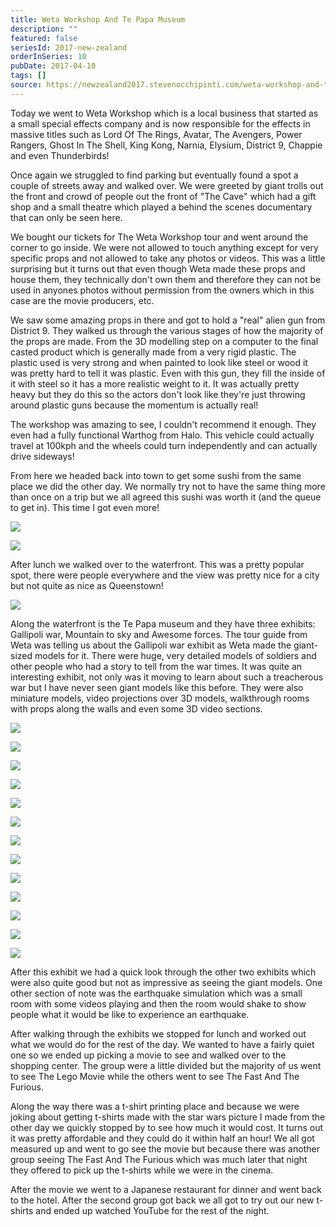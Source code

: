 ```yaml
---
title: Weta Workshop And Te Papa Museum
description: ""
featured: false
seriesId: 2017-new-zealand
orderInSeries: 10
pubDate: 2017-04-10
tags: []
source: https://newzealand2017.stevenocchipinti.com/weta-workshop-and-te-papa-museum/
---
```


Today we went to Weta Workshop which is a local business that started as a small
special effects company and is now responsible for the effects in massive titles
such as Lord Of The Rings, Avatar, The Avengers, Power Rangers, Ghost In The
Shell, King Kong, Narnia, Elysium, District 9, Chappie and even Thunderbirds!

Once again we struggled to find parking but eventually found a spot a couple of
streets away and walked over. We were greeted by giant trolls out the front and
crowd of people out the front of "The Cave" which had a gift shop and a small
theatre which played a behind the scenes documentary that can only be seen here.

We bought our tickets for The Weta Workshop tour and went around the corner to
go inside. We were not allowed to touch anything except for very specific props
and not allowed to take any photos or videos. This was a little surprising but
it turns out that even though Weta made these props and house them, they
technically don't own them and therefore they can not be used in anyones photos
without permission from the owners which in this case are the movie producers,
etc.

We saw some amazing props in there and got to hold a "real" alien gun from
District 9. They walked us through the various stages of how the majority of the
props are made. From the 3D modelling step on a computer to the final casted
product which is generally made from a very rigid plastic. The plastic used is
very strong and when painted to look like steel or wood it was pretty hard to
tell it was plastic. Even with this gun, they fill the inside of it with steel
so it has a more realistic weight to it. It was actually pretty heavy but they
do this so the actors don't look like they're just throwing around plastic guns
because the momentum is actually real!

The workshop was amazing to see, I couldn't recommend it enough. They even had a
fully functional Warthog from Halo. This vehicle could actually travel at 100kph
and the wheels could turn independently and can actually drive sideways!

From here we headed back into town to get some sushi from the same place we did
the other day. We normally try not to have the same thing more than once on a
trip but we all agreed this sushi was worth it (and the queue to get in). This
time I got even more!

[![](https://lh3.googleusercontent.com/LW8VndNiRZzjCy8GpCrRwrF90tGmEKfPNqu-nLsUGvBEiOPDT6AaXRw0VGyDtSj0f_GwDgToFqZoNwtiIItkmaitSE0f7yhjYR42063JOU5vV0DdX2VK-kl97EJQKMNvbd8hnQ)](https://photos.google.com/share/AF1QipMA7ywnGJ2fS1EXQAiY4mtH9JQoiFeYRQokR-o14zAcIPynZ91JMquV2dRIefDNBQ?key=LWRfZGhuYnp5VVhUcEVrako1WnNFbGtXbUZOaVVn&source=ctrlq.org)

[![](https://lh3.googleusercontent.com/B5xTCkIsKp5j_mpBVOWRfxJ7Vk-PHS8bL0Uzf44LLmcozwWLOZxp9m2UbPs-dKbdjMDN8WIPDIcnNBDFbbz71S0S-RXYTfeR7yRVsJlEUCKoxJc1oIH3ZEdV7tJC8Tyx0mr8XQ)](https://photos.google.com/share/AF1QipM4SBjEzKytnecKE6OXm7x3KirZgftEgmh8V5NoCRTGGgjqC6TE5VcF6tICqso4pw?key=RGFmWW85MWY2LVpveGRlMHduVUhHX0lERHdLQlBB&source=ctrlq.org)

After lunch we walked over to the waterfront. This was a pretty popular spot,
there were people everywhere and the view was pretty nice for a city but not
quite as nice as Queenstown!

[![](https://lh3.googleusercontent.com/qh38J0DbEyNaZWpw_EmDOQ6fM2b8NHvKjNn_XPgiVq3dPGW1aGpBPX49un1IbJ6o3SBX5RdiRhCq3zSvG6OzKZzrycsJQuL-PjKOuClowfGGe_e2t2wPkd4PTMaaxGW6Z8I6tw)](https://photos.google.com/share/AF1QipPTWxh8D_-AoUe8y6WdASY57JQCt3-79p9jNpVh_zGsew-wWFv9KMsDnzKVAVMhbQ?key=MEJKNEVNdmpFSWFuUUl2Qk5NVnJtdTdtN2dwTkd3&source=ctrlq.org)

Along the waterfront is the Te Papa museum and they have three exhibits:
Gallipoli war, Mountain to sky and Awesome forces. The tour guide from Weta was
telling us about the Gallipoli war exhibit as Weta made the giant-sized models
for it. There were huge, very detailed models of soldiers and other people who
had a story to tell from the war times. It was quite an interesting exhibit, not
only was it moving to learn about such a treacherous war but I have never seen
giant models like this before. They were also miniature models, video
projections over 3D models, walkthrough rooms with props along the walls and
even some 3D video sections.

[![](https://lh3.googleusercontent.com/bexi_tiwfMt2zyveo__pXc2Npn72lgBFVbAPd1c5ppGPN9gNV2teAQ3Oj6191UNhqMgFw0dTDRhyFDElrlYnWrlEzkogqqZ0cANNG6-bAn-3-tepknQYFRoAEsG2SfAHZXYZFg)](https://photos.google.com/share/AF1QipNEy5fpKngOwBfgHEq6T0CUB6e0yb4Ujj07eHE8wFzz0LVXNlkCk1gj8zoGypCDCw?key=dGVZUGI4ZzZManJqU1dyeEJLQzFxN3N5U0d2Qmt3&source=ctrlq.org)

[![](https://lh3.googleusercontent.com/EcZJZwTVsr3I0u1Qhj3HEjViAbuOTdPAcjkcrtzFD_CGM044627HZWy4_JvVifkcMYKR2H-d9Yo40KD0P3t2ZYVbZCGDFKzDnzXTdDiyzmeMjnH_EePl5MbscAytuuCc6YJ0dw)](https://photos.google.com/share/AF1QipNOOyKcRxex4s-2EPYEf8qmnGVJYvKyalCm404WOUH5VqhuM3klblwN6SWAsYWQ5w?key=TWJyVkN5d1g2VlJHZGlBXzhQeHlnWmlwZXFZR0JR&source=ctrlq.org)

[![](https://lh3.googleusercontent.com/WHBlsk_9uabzlygkQR3joUKt91XoEYDfrV7WPmcgSFoMck3YMnNjMFQAYDBUQhlBc1SzCyQ8Tx1Z_uR8SeYENrN5rFZ3IvGVh0575igY5hwkLqfAVkEIxPPk5H_5i45QSyZYmg)](https://photos.google.com/share/AF1QipPtwPpOonjIbQCMvNBEfOUWMgOJ8ZHtDs4CRo0SnptOnHGSu724vi8r314VyzQLjw?key=cTRtb1NJZG5ZMmMtMm1EOUh5NWdLTXdianNJSG9R&source=ctrlq.org)

[![](https://lh3.googleusercontent.com/dvxZ34oHTMFavt4K3Kduoq8Q6C18KebOMqJxP3n-_AJiFPWMypzDfG_VqI9a0Ft1FSwyqlIWRh6dCZ2Da-okyKZ-2PB0OC1nLlhbPHS272IDdwVQd8Oz9umAVN9EqmBs0TIiog)](https://photos.google.com/share/AF1QipP9JIhemvaaK-sOlT6_ov_vf4JEaI-lcjbbgyI1PHzg_9hxoGq97wKoTDACBoCEbQ?key=bUlaRUFPMV9hb2F1cjl0V0czWThHQlBzN2pZRVNR&source=ctrlq.org)

[![](https://lh3.googleusercontent.com/YvUshowJIDtLeque5wKLK8YGre-yRuYkpA7I63YtpIGVbXLn-4Lw1WEJFcLRtehlLB0ZbH692MVwP-7HzqmD61gpAVeS5AkQkQTTbC-3hrx-1yyt69XKuDHq1KxH4vMmmFy4-g)](https://photos.google.com/share/AF1QipN1jjck5wpIFy6643hcTgrbn3w_48bF26hVsRzMNvxIVl_Cfiu6-wdM6mFprASJOg?key=U3pSWHEySW4xR2pUY2R0Z0h2VGU1VWdsZk5sVGx3&source=ctrlq.org)

[![](https://lh3.googleusercontent.com/IChn7oAfrrWDQFthL_nAobaw3b-zBSIT2_X9AHCbWgEqh5dlhHt3A7maDVWZusm45grop-9RAGsxD_DOCFSyBCHHwIF0vBmkcCTMbPOW0jMU2p994lOC4WK2WOZOIaF-zQ4qVQ)](https://photos.google.com/share/AF1QipPH2AodCyymMsPheoAD8YxfbV1UZzN_FzBOlG_5VQkjID7NZqTfX-pNe1ijl3pqGw?key=MXUtSS1ibmRZU0lMMjFnWTJCa2JuVkNJZ3FYZFhB&source=ctrlq.org)

[![](https://lh3.googleusercontent.com/lor-Ni3WT_TLKB0Pvsnq8Kj6g2L8dU2vM9RMXjdrD8iM7psAjwsm1Zr-JWYez6R7IVLzlGPzaPs5J_Nurx7eJN27MlPUUn_X48NluSxgq7Q8lrrvvWnEB9h1gchyinqFTnlRqg)](https://photos.google.com/share/AF1QipPkZ57oim9HK0k1ZN-b1Nh7ZX1IeLSi8E8Z7U2PC-2RserxTCe6GxO5KngqIcC08A?key=VmV6VHE4cTB4c2NrMVEyTUFaWDZENHg3Z2xnMmJR&source=ctrlq.org)

[![](https://lh3.googleusercontent.com/JppArA9YlIVkRGZj233Pwko18G008EJsd5W4yGsPTpjADtj0--dkPXZlG6rVJV_z225FhTCxsTJbbaY22BAJ-8Y2HACc3wwd7-UGkijV4BgVb8kEowhOWJA0yM7L5JEnvew7Eg)](https://photos.google.com/share/AF1QipOv5A6Okgae5HhA4hS3DaIM_RmuZ6KamtWWabFZXJVX9ZyLITOGaj7cjpOxeSB1tg?key=OXQ0M3dwZmM3eld6ZHA0OW5UR202ZkFLbGFJTVVn&source=ctrlq.org)

[![](https://lh3.googleusercontent.com/vbPLQ19_o5jl16rI9ZN0N5v1FbgyD39GFiturzm6d59yY8okCU1ndoXIzuSNnAftQssCO_QWy2hcVNmPSQxE3BtS7O100jfvwUdepebpGsvfiKwTFJCx6dJUc3WhmsgNnvA71w)](https://photos.google.com/share/AF1QipM6byr19TAlot7H39f032rJEFDmRo6OuHuHUTskGXqTarXKyywRYbFGeX7MkCPsGw?key=NmIxUndlNnkyYnVOWGZpRnhrd1FnZWZtRTBPN1dB&source=ctrlq.org)

[![](https://lh3.googleusercontent.com/qyp97fe18EPTaIFKgZQX8WazN0yN3d5XsjC18115sLyQgMeqy1gLPQydvTHrKHOi3O3bRTwj-MFfjDcDn1CvDL-L3C_8NiKKHGwfHvyJ4F-jQjeBd26tDuH6_OgSUAVWmmZPbQ)](https://photos.google.com/share/AF1QipP98w939XBtsRPJbfnNVQb3lFUkuTQCRsnImSZp3aOVZfd7_Tn1atlTupSLNJ0L6g?key=X3RWT0ItblU3TW9HcVlWLUlNWUFzeVR6d2FWSW13&source=ctrlq.org)

[![](https://lh3.googleusercontent.com/cuvW89q_TJVc2f3s-5evVd8mq5NkIJ-236PjMWUaHjKUs8bhp_cn-puKxaipcuF33PyzNbCeSmyv4v9HeiG_CzDIFian9FeVdR9HOpRwW4xjM_K788dvHylNk7lLCKQhcc_rzQ)](https://photos.google.com/share/AF1QipPFaqkgYOFXP6m7RRASksWTCMqvTqHzmj8p_xMvVjZ4IsOnzTrs6KFUfqKxO_Ul1A?key=UmtRZklaWFFNZGpPZWhwdTd0eDNHbU1oYkJFNXRn&source=ctrlq.org)

[![](https://lh3.googleusercontent.com/_ozjSsv_WJduWfX90Yv9JRXUxKBVrins019sbgecgYShCPW_k_JQt8rB8odO3anlatPi1wKbaWIWVW0Xs6hpMqqdVcb3KsNSZCBfoqX_vnjI1LigKhdeVp_J21NprmpKyIWD-A)](https://photos.google.com/share/AF1QipOLgt5o6CzbXVD5oatgozHf6kvsDKxoTLCpOPxTVYu-rB9IuPMmWABjIy3PXPqMig?key=Q1Y1d0M3TFRWZ2F1VVhQMEU1RkE3QlhkWmVSVmRB&source=ctrlq.org)

[![](https://lh3.googleusercontent.com/y806epx2Zs6I2StViGlBAVlzfSSOKY6z6FcwWK06B1wKyWfViSr1NBHKFlvp67P0CtL45nmXCEzCycR1Yb8ZAr0X4noFxf70kGnjV31XFS6bMv6JFdjP9drBS1QjmKWO3xZYeg)](https://photos.google.com/share/AF1QipPpRLtEXn2yTsYcrjeTm6HvgfYfvzDZYjk9UGoGok6gbTirkVFRsqJZevTda0sxWA?key=MnRXUTVQa2IwZ0FBMmZ0TkRQRmpwTW1xUmVQMEl3&source=ctrlq.org)

After this exhibit we had a quick look through the other two exhibits which were
also quite good but not as impressive as seeing the giant models. One other
section of note was the earthquake simulation which was a small room with some
videos playing and then the room would shake to show people what it would be
like to experience an earthquake.

After walking through the exhibits we stopped for lunch and worked out what we
would do for the rest of the day. We wanted to have a fairly quiet one so we
ended up picking a movie to see and walked over to the shopping center. The
group were a little divided but the majority of us went to see The Lego Movie
while the others went to see The Fast And The Furious.

Along the way there was a t-shirt printing place and because we were joking
about getting t-shirts made with the star wars picture I made from the other day
we quickly stopped by to see how much it would cost. It turns out it was pretty
affordable and they could do it within half an hour! We all got measured up and
went to go see the movie but because there was another group seeing The Fast And
The Furious which was much later that night they offered to pick up the t-shirts
while we were in the cinema.

After the movie we went to a Japanese restaurant for dinner and went back to the
hotel. After the second group got back we all got to try out our new t-shirts
and ended up watched YouTube for the rest of the night.
